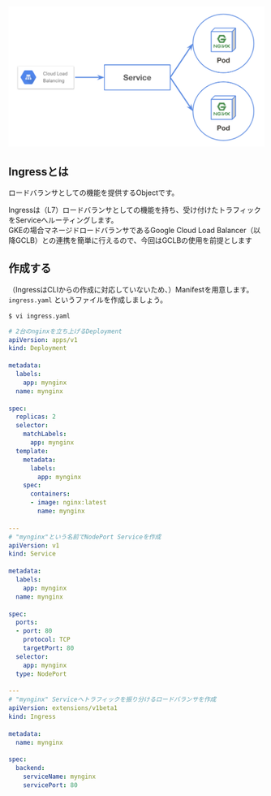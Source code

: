 ![ingress](imgs/ingress.png)

## Ingressとは
ロードバランサとしての機能を提供するObjectです。

Ingressは（L7）ロードバランサとしての機能を持ち、受け付けたトラフィックをServiceへルーティングします。  
GKEの場合マネージドロードバランサであるGoogle Cloud Load Balancer（以降GCLB）との連携を簡単に行えるので、今回はGCLBの使用を前提とします

## 作成する
（IngressはCLIからの作成に対応していないため、）Manifestを用意します。  
`ingress.yaml` というファイルを作成しましょう。

```console
$ vi ingress.yaml
```

```yaml
# 2台のnginxを立ち上げるDeployment
apiVersion: apps/v1
kind: Deployment

metadata:
  labels:
    app: mynginx
  name: mynginx

spec:
  replicas: 2
  selector:
    matchLabels:
      app: mynginx
  template:
    metadata:
      labels:
        app: mynginx
    spec:
      containers:
      - image: nginx:latest
        name: mynginx

---
# "mynginx"という名前でNodePort Serviceを作成
apiVersion: v1
kind: Service

metadata:
  labels:
    app: mynginx
  name: mynginx

spec:
  ports:
  - port: 80
    protocol: TCP
    targetPort: 80
  selector:
    app: mynginx
  type: NodePort

---
# "mynginx" Serviceへトラフィックを振り分けるロードバランサを作成
apiVersion: extensions/v1beta1
kind: Ingress

metadata:
  name: mynginx

spec:
  backend:
    serviceName: mynginx
    servicePort: 80
```
